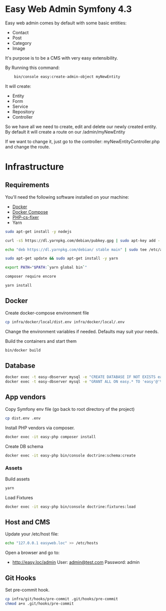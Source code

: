 # Easy Web Admin Symfony 4.3

Easy web admin comes by default with some basic entities:
- Contact
- Post
- Category
- Image

It's purpose is to be a CMS with very easy extensibility.

By Running this command:
```bash
    bin/console easy:create-admin-object myNewEntity
```

It will create:
- Entity
- Form
- Service
- Repository
- Controller

So we have all we need to create, edit and delete our newly created entity.
By default it will create a route on our /admin/myNewEntity

If we want to change it, just go to the controller: myNewEntityController.php and change the route.

# Infrastructure

## Requirements

You'll need the following software installed on your machine:

* [Docker](https://docs.docker.com/install/)
* [Docker Compose](https://docs.docker.com/compose/install/)
* [PHP-cs-fixer](http://cs.sensiolabs.org/)
* Yarn
```bash
sudo apt-get install -y nodejs

curl -sS https://dl.yarnpkg.com/debian/pubkey.gpg | sudo apt-key add -

echo "deb https://dl.yarnpkg.com/debian/ stable main" | sudo tee /etc/apt/sources.list.d/yarn.list

sudo apt-get update && sudo apt-get install -y yarn

export PATH="$PATH:`yarn global bin`"

composer require encore

yarn install 
```
## Docker

Create docker-compose environment file

```bash
cp infra/docker/local/dist.env infra/docker/local/.env
```

Change the environment variables if needed. Defaults may suit your needs.

Build the containers and start them

```bash
bin/docker build
```

## Database

```bash
docker exec -t easy-dbserver mysql -e "CREATE DATABASE IF NOT EXISTS easy"
docker exec -t easy-dbserver mysql -e "GRANT ALL ON easy.* TO 'easy'@'%' IDENTIFIED BY 'easy'"
```

## App vendors

Copy Symfony env file (go back to root directory of the project)

```bash
cp dist.env .env
```

Install PHP vendors via composer.

```bash
docker exec -it easy-php composer install
```

Create DB schema

```bash
docker exec -it easy-php bin/console doctrine:schema:create
```

### Assets

Build assets
```bash
yarn
```

Load Fixtures
```bash
docker exec -it easy-php bin/console doctrine:fixtures:load
```

## Host and CMS

Update your /etc/host file:

```bash
echo "127.0.0.1 easyweb.loc" >> /etc/hosts
```

Open a browser and go to:

* http://easy.loc/admin
User: admin@test.com
Password: admin

## Git Hooks

Set pre-commit hook.

```bash
cp infra/git/hooks/pre-commit .git/hooks/pre-commit
chmod a+x .git/hooks/pre-commit
```



